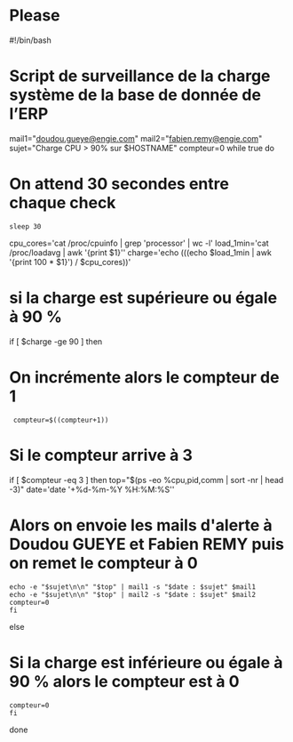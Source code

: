 # Please
#!/bin/bash
# Script de surveillance de la charge système de la base de donnée de l’ERP

mail1="doudou.gueye@engie.com"
mail2="fabien.remy@engie.com"
sujet="Charge CPU > 90% sur $HOSTNAME" 
compteur=0
while 
	true
	do
# On attend 30 secondes entre chaque check 
	sleep 30
cpu_cores='cat /proc/cpuinfo | grep 'processor' | wc -l' load_1min='cat /proc/loadavg | awk '{print $1}''
charge='echo $(($(echo $load_1min | awk '{print 100 * $1}') / $cpu_cores))'
# si la charge est supérieure ou égale à 90 %
if [ $charge -ge 90 ]
	then
# On incrémente alors le compteur de 1
	 compteur=$((compteur+1))

# Si le compteur arrive à 3
 if [ $compteur -eq 3 ]
	then
	top="$(ps -eo %cpu,pid,comm | sort -nr | head -3)" 
	date='date '+%d-%m-%Y %H:%M:%S''

# Alors on envoie les mails d'alerte à Doudou GUEYE et Fabien REMY puis on remet le compteur à 0 
	echo -e "$sujet\n\n" "$top" | mail1 -s "$date : $sujet" $mail1
	echo -e "$sujet\n\n" "$top" | mail2 -s "$date : $sujet" $mail2
	compteur=0 
	fi
else

# Si la charge est inférieure ou égale à 90 % alors le compteur est à 0 
	compteur=0
	fi 
done
